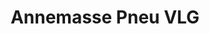 ---
title: "Annemasse Pneu VLG"
url: /ville-la-grand/annemasse-pneu-vlg/
shop: réparation de voitures
---